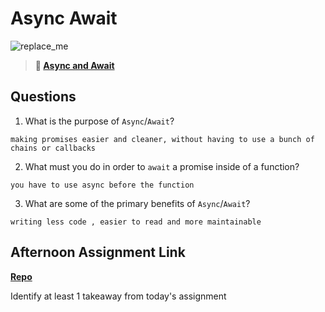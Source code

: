 # Async Await

![replace_me](https://codeworks.blob.core.windows.net/public/assets/img/illustrations/placeholder.svg)

> **📖 [Async and Await](https://codeworksacademy.com/fs-student-guide/resources/wk4/03-Async-Await)**

## Questions

1. What is the purpose of `Async`/`Await`?

```
making promises easier and cleaner, without having to use a bunch of chains or callbacks 
```

2. What must you do in order to  `await` a promise inside of a function?

```
you have to use async before the function
```

3. What are some of the primary benefits of `Async`/`Await`?

```
writing less code , easier to read and more maintainable 
```

## Afternoon Assignment Link

**[Repo](https://github.com/TriLe1122/pokedex)**

Identify at least 1 takeaway from today's assignment
